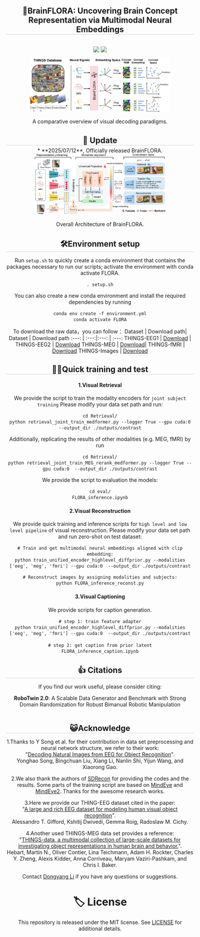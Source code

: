 <div align="center">

<h2 style="border-bottom: 1px solid lightgray;">🧠BrainFLORA: Uncovering Brain Concept Representation via Multimodal Neural Embeddings</h2>
<!-- Badges and Links Section -->
<div style="display: flex; align-items: center; justify-content: center;">

<p align="center">
  <a href="#">
  <p align="center">
    <a href='https://arxiv.org/pdf/2403.07721'><img src='http://img.shields.io/badge/Paper-arxiv.2403.07721-B31B1B.svg'></a>
    <a href='https://huggingface.co/datasets/LidongYang/EEG_Image_decode/tree/main'><img src='https://img.shields.io/badge/BrainFLORA-%F0%9F%A4%97%20Hugging%20Face-blue'></a>
  </p>
</p>

<!-- Badges and Links Section -->
<div style="display: flex; align-items: center; justify-content: center;">

</div>

<br/>

</div>

<!-- BrainFLORA: Uncovering Brain Concept Representation via Multimodal Neural Embeddings -->


<!--  -->
<img src="fig-overview_00.png" alt="fig-genexample" style="max-width: 75%; height: auto;"/>  

A comparative overview of visual decoding paradigms.





<h2 style="border-bottom: 1px solid lightgray; margin-bottom: 5px;">🐣 Update</h2>
<!-- * **2025/07/09**, We update endpose control mode, please see [[RoboTwin Doc - Usage - Control  -->
* **2025/07/12**, Officially released BrainFLORA.


<img src="fig-framework_00.png" alt="Framework" style="max-width: 70%; height: auto;"/>

Overall Architecture of BrainFLORA.


<!-- ## Environment setup -->
<h2 style="border-bottom: 1px solid lightgray; margin-bottom: 5px;">🛠️Environment setup</h2>

Run ``setup.sh`` to quickly create a conda environment that contains the packages necessary to run our scripts; activate the environment with conda activate FLORA.


```
. setup.sh
```

You can also create a new conda environment and install the required dependencies by running
```
conda env create -f environment.yml
conda activate FLORA
```

<!-- ## Prepare for Dataset -->

To download the raw data，you can follow：
Dataset | Download path| Dataset | Download path
:---: | :---:|:---: | :---:
THINGS-EEG1 |  [Download](https://openneuro.org/datasets/ds003825/versions/1.1.0) | THINGS-EEG2 | [Download](https://osf.io/3jk45/)
THINGS-MEG |  [Download](https://openneuro.org/datasets/ds004212/versions/2.0.0)| THINGS-fMRI  |  [Download](https://openneuro.org/datasets/ds004192/versions/1.0.7)
THINGS-Images |  [Download](https://osf.io/rdxy2)

<!-- We will release the processed data (such as THINGS-EEG1, THINGS-EEG2, THINGS-MEG, THINGS-fMRI) on [Huggingface], which can be directly used for training.
 -->


<!-- ## Quick training and test  -->
<h2 style="border-bottom: 1px solid lightgray; margin-bottom: 5px;">🚴‍♂️Quick training and test</h2>


#### 1.Visual Retrieval
We provide the script to train the modality encoders for ``joint subject training`` Please modify your data set path and run:
```
cd Retrieval/
python retrieval_joint_train_medformer.py --logger True --gpu cuda:0  --output_dir ./outputs/contrast
```

Additionally, replicating the results of other modalities (e.g. MEG, fMRI) by run
```
cd Retrieval/
python retrieval_joint_train_MEG_rerank_medformer.py --logger True --gpu cuda:0  --output_dir ./outputs/contrast
```
We provide the script to evaluation the models:
```
cd eval/
FLORA_inference.ipynb
```

#### 2.Visual Reconstruction
We provide quick training and inference scripts for ``high level and low level pipeline`` of visual reconstruction. Please modify your data set path and run zero-shot on test dataset:
```
# Train and get multimodal neural embeddings aligned with clip embedding:
python train_unified_encoder_highlevel_diffprior.py --modalities ['eeg', 'meg', 'fmri'] --gpu cuda:0  --output_dir ./outputs/contrast
```

```
# Reconstruct images by assigning modalities and subjects:
python FLORA_inference_reconst.py
```
#### 3.Visual Captioning

We provide scripts for caption generation.
```
# step 1: train feature adapter
python train_unified_encoder_highlevel_diffprior.py --modalities ['eeg', 'meg', 'fmri'] --gpu cuda:0  --output_dir ./outputs/contrast

# step 2: get caption from prior latent
FLORA_inference_caption.ipynb

```


<h2 style="border-bottom: 1px solid lightgray; margin-bottom: 5px;">👍 Citations</h2>

If you find our work useful, please consider citing:

<b>RoboTwin 2.0</b>: A Scalable Data Generator and Benchmark with Strong Domain Randomization for Robust Bimanual Robotic Manipulation
```

```


<!-- ## Acknowledge -->
<h2 style="border-bottom: 1px solid lightgray; margin-bottom: 5px;">😺Acknowledge</h2>

1.Thanks to Y Song et al. for their contribution in data set preprocessing and neural network structure, we refer to their work:</br>"[Decoding Natural Images from EEG for Object Recognition](https://arxiv.org/pdf/2308.13234.pdf)".</br> Yonghao Song, Bingchuan Liu, Xiang Li, Nanlin Shi, Yijun Wang, and Xiaorong Gao. 

2.We also thank the authors of [SDRecon](https://github.com/yu-takagi/StableDiffusionReconstruction) for providing the codes and the results. Some parts of the training script are based on [MindEye](https://medarc-ai.github.io/mindeye/) and [MindEye2](https://github.com/MedARC-AI/MindEyeV2). Thanks for the awesome research works.

3.Here we provide our THING-EEG dataset cited in the paper:</br>"[A large and rich EEG dataset for modeling human visual object recognition](https://www.sciencedirect.com/science/article/pii/S1053811922008758?via%3Dihub)".</br>
Alessandro T. Gifford, Kshitij Dwivedi, Gemma Roig, Radoslaw M. Cichy.


4.Another used THINGS-MEG data set provides a reference:</br>"[THINGS-data, a multimodal collection of large-scale datasets for investigating object representations in human brain and behavior.](https://elifesciences.org/articles/82580.pdf)".</br> Hebart, Martin N., Oliver Contier, Lina Teichmann, Adam H. Rockter, Charles Y. Zheng, Alexis Kidder, Anna Corriveau, Maryam Vaziri-Pashkam, and Chris I. Baker.





Contact [Dongyang Li](https://github.com/dongyangli-del) if you have any questions or suggestions.

# 🏷️ License
This repository is released under the MIT license. See [LICENSE](./LICENSE) for additional details.